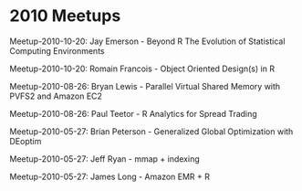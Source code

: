 # 2010 Meetups

Meetup-2010-10-20: Jay Emerson - Beyond R The Evolution of Statistical Computing Environments

Meetup-2010-10-20: Romain Francois - Object Oriented Design(s) in R

Meetup-2010-08-26: Bryan Lewis - Parallel Virtual Shared Memory with PVFS2 and Amazon EC2

Meetup-2010-08-26: Paul Teetor - R Analytics for Spread Trading 

Meetup-2010-05-27: Brian Peterson - Generalized Global Optimization with DEoptim

Meetup-2010-05-27: Jeff Ryan - mmap + indexing

Meetup-2010-05-27: James Long - Amazon EMR + R
